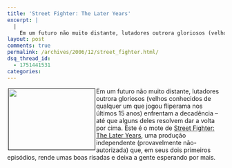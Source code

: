 ```yaml
---
title: 'Street Fighter: The Later Years'
excerpt: |
  |
    Em um futuro não muito distante, lutadores outrora gloriosos (velhos conhecidos de qualquer um que jogou fliperama nos últimos 15 anos) enfrentam a decadência - até que alguns deles resolvem dar a volta por cima. Este é o mote de...
layout: post
comments: true
permalink: /archives/2006/12/street_fighter.html/
dsq_thread_id:
  - 1751441531
categories:
---
```

<img style="margin: 2px;" title="Cena de Street Fighter - The Later Years, mostrando uma improvável licença de taxista" src="//chester.me/archives/img/sflateryears.jpg" border="1" alt="" width="200" height="141" align="left" />Em um futuro não muito distante, lutadores outrora gloriosos (velhos conhecidos de qualquer um que jogou fliperama nos últimos 15 anos) enfrentam a decadência &#8211; até que alguns deles resolvem dar a volta por cima. Este é o mote de [Street Fighter: The Later Years][1], uma produção independente (provavelmente não-autorizada) que, em seus dois primeiros episódios, rende umas boas risadas e deixa a gente esperando por mais.

 [1]: http://www.collegehumor.com/videos/playlist:streetfighterthelateryears
